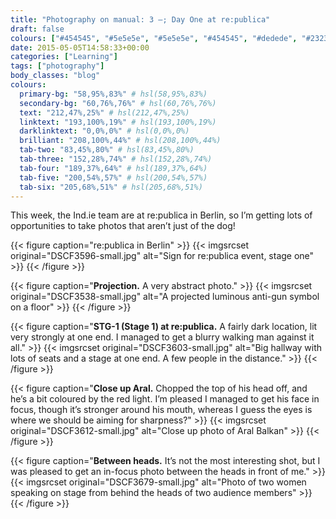 ```yaml
---
title: "Photography on manual: 3 –; Day One at re:publica"
draft: false
colours: ["#454545", "#5e5e5e", "#5e5e5e", "#454545", "#dedede", "#232323", "#dedede"]
date: 2015-05-05T14:58:33+00:00
categories: ["Learning"]
tags: ["photography"]
body_classes: "blog"
colours:
  primary-bg: "58,95%,83%" # hsl(58,95%,83%)
  secondary-bg: "60,76%,76%" # hsl(60,76%,76%)
  text: "212,47%,25%" # hsl(212,47%,25%)
  linktext: "193,100%,19%" # hsl(193,100%,19%)
  darklinktext: "0,0%,0%" # hsl(0,0%,0%)
  brilliant: "208,100%,44%" # hsl(208,100%,44%)
  tab-two: "83,45%,80%" # hsl(83,45%,80%)
  tab-three: "152,28%,74%" # hsl(152,28%,74%)
  tab-four: "189,37%,64%" # hsl(189,37%,64%)
  tab-five: "200,54%,57%" # hsl(200,54%,57%)
  tab-six: "205,68%,51%" # hsl(205,68%,51%)
---
```


This week, the Ind.ie team are at re:publica in Berlin, so I’m getting lots of opportunities to take photos that aren’t just of the dog!

{{< figure caption="re:publica in Berlin" >}}
  {{< imgsrcset original="DSCF3596-small.jpg" alt="Sign for re:publica event, stage one" >}}
{{< /figure >}}

{{< figure caption="**Projection.** A very abstract photo." >}}
  {{< imgsrcset original="DSCF3538-small.jpg" alt="A projected luminous anti-gun symbol on a floor" >}}
{{< /figure >}}

{{< figure caption="**STG-1 (Stage 1) at re:publica.** A fairly dark location, lit very strongly at one end. I managed to get a blurry walking man against it all." >}}
  {{< imgsrcset original="DSCF3603-small.jpg" alt="Big hallway with lots of seats and a stage at one end. A few people in the distance." >}}
{{< /figure >}}

{{< figure caption="**Close up Aral.** Chopped the top of his head off, and he’s a bit coloured by the red light. I’m pleased I managed to get his face in focus, though it’s stronger around his mouth, whereas I guess the eyes is where we should be aiming for sharpness?" >}}
  {{< imgsrcset original="DSCF3612-small.jpg" alt="Close up photo of Aral Balkan" >}}
{{< /figure >}}

{{< figure caption="**Between heads.** It’s not the most interesting shot, but I was pleased to get an in-focus photo between the heads in front of me." >}}
  {{< imgsrcset original="DSCF3679-small.jpg" alt="Photo of two women speaking on stage from behind the heads of two audience members" >}}
{{< /figure >}}

